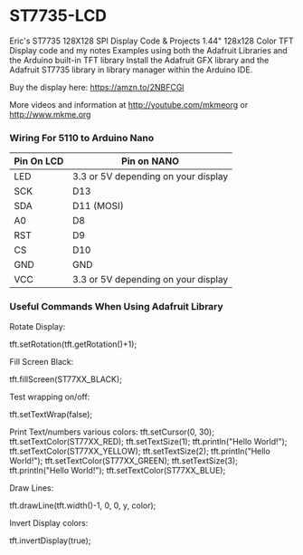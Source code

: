 # ST7735-LCD
Eric's ST7735 128X128 SPI Display Code &amp; Projects
1.44" 128x128 Color TFT Display code and my notes
Examples using both the Adafruit Libraries and the Arduino built-in TFT library
Install the Adafruit GFX library and the Adafruit ST7735 library in library manager within the Arduino IDE.

Buy the display here: https://amzn.to/2NBFCGl

More videos and information at http://youtube.com/mkmeorg or http://www.mkme.org

### Wiring For 5110 to Arduino Nano
| Pin On LCD | Pin on NANO |
| ---------- |----------------|
| LED  | 3.3 or 5V depending on your display  |
| SCK  | D13 |
| SDA  | D11 (MOSI) |
| A0   | D8 |
| RST  | D9  |
| CS   | D10 |
|GND   | GND |
|VCC  | 3.3 or 5V depending on your display  |


### Useful Commands When Using Adafruit Library

Rotate Display:

tft.setRotation(tft.getRotation()+1);

Fill Screen Black:

tft.fillScreen(ST77XX_BLACK);

Test wrapping on/off:

tft.setTextWrap(false);

Print Text/numbers various colors:
  tft.setCursor(0, 30);
  tft.setTextColor(ST77XX_RED);
  tft.setTextSize(1);
  tft.println("Hello World!");
  tft.setTextColor(ST77XX_YELLOW);
  tft.setTextSize(2);
  tft.println("Hello World!");
  tft.setTextColor(ST77XX_GREEN);
  tft.setTextSize(3);
  tft.println("Hello World!");
  tft.setTextColor(ST77XX_BLUE);
  
Draw Lines:

tft.drawLine(tft.width()-1, 0, 0, y, color);

Invert Display colors:

tft.invertDisplay(true);
